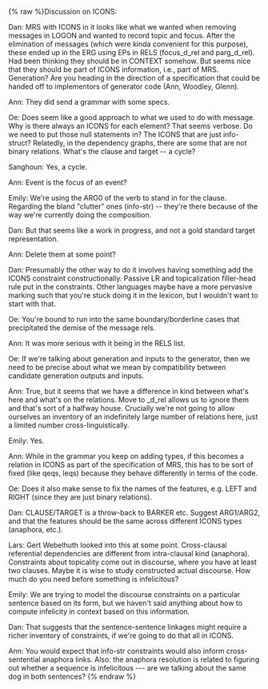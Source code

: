 {% raw %}Discussion on ICONS:

Dan: MRS with ICONS in it looks like what we wanted when removing
messages in LOGON and wanted to record topic and focus. After the
elimination of messages (which were kinda convenient for this purpose),
these ended up in the ERG using EPs in RELS (focus\_d\_rel and
parg\_d\_rel). Had been thinking they should be in CONTEXT somehow. But
seems nice that they should be part of ICONS information, i.e., part of
MRS. Generation? Are you heading in the direction of a specification
that could be handed off to implementors of generator code (Ann,
Woodley, Glenn).

Ann: They did send a grammar with some specs.

Oe: Does seem like a good approach to what we used to do with message.
Why is there always an ICONS for each element? That seems verbose. Do we
need to put those null statements in? The ICONS that are just
info-struct? Relatedly, in the dependency graphs, there are some that
are not binary relations. What's the clause and target -- a cycle?

Sanghoun: Yes, a cycle.

Ann: Event is the focus of an event?

Emily: We're using the ARG0 of the verb to stand in for the clause.
Regarding the bland "clutter" ones (info-str) -- they're there because
of the way we're currently doing the composition.

Dan: But that seems like a work in progress, and not a gold standard
target representation.

Ann: Delete them at some point?

Dan: Presumably the other way to do it involves having something add the
ICONS constraint constructionally. Passive LR and topicalization
filler-head rule put in the constraints. Other languages maybe have a
more pervasive marking such that you're stuck doing it in the lexicon,
but I wouldn't want to start with that.

Oe: You're bound to run into the same boundary/borderline cases that
precipitated the demise of the message rels.

Ann: It was more serious with it being in the RELS list.

Oe: If we're talking about generation and inputs to the generator, then
we need to be precise about what we mean by compatibility between
candidate generation outputs and inputs.

Ann: True, but it seems that we have a difference in kind between what's
here and what's on the relations. Move to \_d\_rel allows us to ignore
them and that's sort of a halfway house. Crucially we're not going to
allow ourselves an inventory of an indefinitely large number of
relations here, just a limited number cross-linguistically.

Emily: Yes.

Ann: While in the grammar you keep on adding types, if this becomes a
relation in ICONS as part of the specification of MRS, this has to be
sort of fixed (like qeqs, leqs) because they behave differently in terms
of the code.

Oe: Does it also make sense to fix the names of the features, e.g. LEFT
and RIGHT (since they are just binary relations).

Dan: CLAUSE/TARGET is a throw-back to BARKER etc. Suggest ARG1/ARG2, and
that the features should be the same across different ICONS types
(anaphora, etc.).

Lars: Gert Webelhuth looked into this at some point. Cross-clausal
referential dependencies are different from intra-clausal kind
(anaphora). Constraints about topicality come out in discourse, where
you have at least two clauses. Maybe it is wise to study constructed
actual discourse. How much do you need before something is infelicitous?

Emily: We are trying to model the discourse constraints on a particular
sentence based on its form, but we haven't said anything about how to
compute infelicity in context based on this information.

Dan: That suggests that the sentence-sentence linkages might require a
richer inventory of constraints, if we're going to do that all in ICONS.

Ann: You would expect that info-str constraints would also inform
cross-sentential anaphora links. Also: the anaphora resolution is
related to figuring out whether a sequence is infelicitous --- are we
talking about the same dog in both sentences?
{% endraw %}
